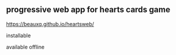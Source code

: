 progressive web app for hearts cards game
-----------------------------------------

https://beauxq.github.io/heartsweb/

installable

available offline

